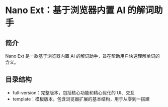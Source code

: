 # Nano Ext：基于浏览器内置 AI 的解词助手

## 简介

Nano Ext 是一款基于浏览器内置 AI 的解词助手，旨在帮助用户快速理解单词的含义。

## 目录结构

- full-version：完整版本，包括核心功能和精心优化的 UI、交互
- template：模板版本，包含浏览器扩展的基本结构，用于从零到一搭建
